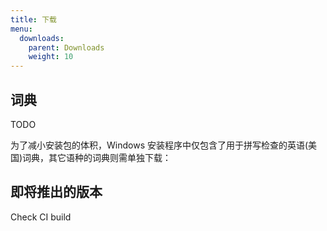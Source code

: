 ```yaml
---
title: 下载
menu:
  downloads:
    parent: Downloads
    weight: 10
---
```


## 词典

TODO

为了减小安装包的体积，Windows 安装程序中仅包含了用于拼写检查的英语(美国)词典，其它语种的词典则需单独下载：

## 即将推出的版本

Check CI build
